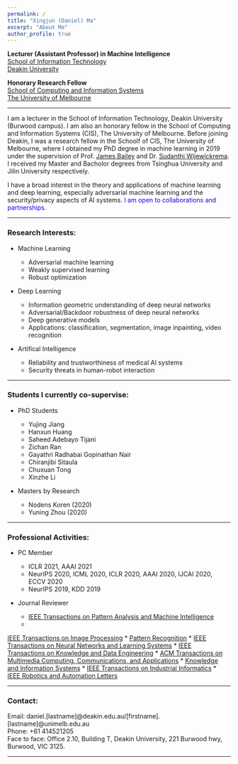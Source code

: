 ```yaml
---
permalink: /
title: "Xingjun (Daniel) Ma"
excerpt: "About Me"
author_profile: true
---
```

<span style="font-weight:bold">Lecturer (Assistant Professor) in Machine Intelligence</span><br>
<a href="https://www.deakin.edu.au/information-technology" target="_blank">School of Information Technology</a><br>
<a href="https://www.deakin.edu.au/" target="_blank">Deakin University</a><br>

<span style="font-weight:bold">Honorary Research Fellow</span><br>
<a href="https://cis.unimelb.edu.au/" target="_blank">School of Computing and Information Systems</a><br>
<a href="https://www.unimelb.edu.au/" target="_blank">The University of Melbourne</a>

---

I am a lecturer in the School of Information Technology, Deakin University (Burwood campus). I am also an honorary fellow in the School of Computing and Information Systems (CIS), The University of Melbourne. Before joining Deakin, I was a research fellow in the Schoolf of CIS, The University of Melbourne, where I obtained my PhD degree in machine learning in 2019 under the supervision of Prof. <a href="https://people.eng.unimelb.edu.au/baileyj/" target="_blank">James Bailey</a> and Dr. <a href="https://scholar.google.com.au/citations?user=MjgOHPYAAAAJ&hl=en" target="_blank">Sudanthi Wijewickrema</a>. I received my Master and Bacholor degrees from Tsinghua University and Jilin University respectively.

I have a broad interest in the theory and applications of machine learning and deep learning, especially adversarial machine learning and the security/privacy aspects of AI systems. 
<span style="color:rgb(19,0,238)">I am open to collaborations and partnerships. </span>

<!-- I have visited a few amazing research institues: National Institute of Informatics (Japan) hosted by Prof. Michael E. Houle, and RIKEN (Japan) hosted by Prof. Masashi Sugiyama. I am also fortunate to have collabarated with many highly respected researchers. -->
<!-- I am also fortunate to have collabarated with <a href="https://people.eng.unimelb.edu.au/smonazam/" target="_blank">Prof. Sarah Erfani</a> (Melbourne University), <a href="https://sites.google.com/site/csyisenwang/" target="_blank">Dr. Yisen Wang</a> (Tsinghua University), <a href="https://scholar.google.com/citations?user=HUYTC0gAAAAJ&hl=en" target="_blank">Prof. Feng Lu</a> (Beihang University), <a href="http://www.crystal-boli.com/" target="_blank">Prof. Bo Li</a> (UIUC), <a href="http://web.cs.ucla.edu/~qgu/" target="_blank"> Prof. Quanquan Gu</a> (UCLA), <a href="http://www.yugangjiang.info" target="_blank"> Prof. Yu-Gang Jiang</a> (Fudan University), and <a href="https://people.eecs.berkeley.edu/~dawnsong/" target="_blank">Prof. Dawn Song</a> (UC Berkeley). -->

<!-- <span style="color:rgb(19,0,238)">For master/hornors students, contact me if you are interested in doing machine learning research with me.</span> -->

---

### Research Interests:
* Machine Learning
    * Adversarial machine learning
    * Weakly supervised learning
    * Robust optimization

* Deep Learning
    * Information geometric understanding of deep neural networks
    * Adversarial/Backdoor robustness of deep neural networks
    * Deep generative models
    * Applications: classification, segmentation, image inpainting, video recognition

* Artifical Intelligence
    * Reliability and trustworthiness of medical AI systems
    * Security threats in human-robot interaction

<!-- * Machine Learning
  * Secure/Robust/Explainable machine learning
  * Adversarial machine learning (<a href="https://github.com/xingjunm/AI2019_Tutorial_on_Adversarial_Machine_Learning" target="_blank">AML tutorial at AI2019 with Sarah Erfani</a>)
  * Weakly supervised learning
  * Reinforcement learning
* Deep Learning and Security
  * Adversarial attack/defense
  * Backdoor attack/defense
  * Generative adverarial networks
  * Applications: object recognition, image inpainting, object detection, video recognition, automatic speech recognition
* Artifical Intelligence
  * Medical AI
  * Virtual reality surgery -->

---

### Students I currently co-supervise:
* PhD Students
    * Yujing Jiang
    * Hanxun Huang
    * Saheed Adebayo Tijani
    * Zichan Ran
    * Gayathri Radhabai Gopinathan Nair
    * Chiranjibi Sitaula
    * Chuxuan Tong
    * Xinzhe Li

*  Masters by Research
    * Nodens Koren (2020)
    * Yuning Zhou (2020)

---

### Professional Activities:

* PC Member
    * ICLR 2021, AAAI 2021
    * NeurIPS 2020, ICML 2020, ICLR 2020, AAAI 2020, IJCAI 2020, ECCV 2020
    * NeurIPS 2019, KDD 2019

* Journal Reviewer
    * <a href="https://www.computer.org/csdl/journal/tp" target="_blank">IEEE Transactions on Pattern Analysis and Machine Intelligence</a>
    * <a href="https://signalprocessingsociety.org/publications-resources/ieee-transactions-image-processing" target="_blank">
IEEE Transactions on Image Processing</a>
    * <a href="https://www.journals.elsevier.com/pattern-recognition" target="_blank">
Pattern Recognition</a>
    * <a href="https://cis.ieee.org/publications/t-neural-networks-and-learning-systems" target="_blank">
IEEE Transactions on Neural Networks and Learning Systems</a>
    * <a href="http://www.computer.org/portal/web/tkde" target="_blank">
IEEE Transactions on Knowledge and Data Engineering</a>
    * <a href="https://dl.acm.org/journal/tomm" target="_blank">
ACM Transactions on Multimedia Computing, Communications, and Applications</a>
    * <a href="https://www.springer.com/journal/10115" target="_blank">
Knowledge and Information Systems</a>
    * <a href="http://www.ieee-ies.org/pubs/transactions-on-industrial-informatics" target="_blank">
IEEE Transactions on Industrial Informatics</a>
    * <a href="http://www.ieee-ras.org/publications/ra-l" target="_blank">
IEEE Robotics and Automation Letters</a>

<!--
<span style="color:blue">
For PhD applicants: funded positions are available for 2020 in our group on adversarial machine learning research. Please directly contact</span> <a href="http://people.eng.unimelb.edu.au/baileyj/" target="_blank">Prof. James Bailey</a>.

<span style="color:blue">For Unimelb master students, contact me if you are familar with: 1) web skills such as js, node.js and html; and 2) machine/deep learning knowledge/tools such as pytorch, tensorflow, keras. (send me your academic transcript)</span>

-->

---

### Contact:

Email: daniel.[lastname]@deakin.edu.au/[firstname].[lastname]@unimelb.edu.au <br>
Phone: +61 414521205<br>
Face to face: Office 2.10, Building T, Deakin University, 221 Burwood hwy, Burwood, VIC 3125.

---

